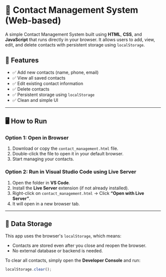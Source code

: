 # 📇 Contact Management System (Web-based)

A simple Contact Management System built using **HTML**, **CSS**, and **JavaScript** that runs directly in your browser.
It allows users to add, view, edit, and delete contacts with persistent storage using `localStorage`.

## 🚀 Features

- ✅ Add new contacts (name, phone, email)
- ✅ View all saved contacts
- ✅ Edit existing contact information
- ✅ Delete contacts
- ✅ Persistent storage using `localStorage`
- ✅ Clean and simple UI

---

## 🖥️ How to Run

### Option 1: Open in Browser
1. Download or copy the `contact_management.html` file.
2. Double-click the file to open it in your default browser.
3. Start managing your contacts.

### Option 2: Run in Visual Studio Code using Live Server
1. Open the folder in **VS Code**.
2. Install the **Live Server** extension (if not already installed).
3. Right-click on `contact_management.html` → Click **“Open with Live Server”**.
4. It will open in a new browser tab.

---

## 💾 Data Storage

This app uses the browser's `localStorage`, which means:
- Contacts are stored even after you close and reopen the browser.
- No external database or backend is needed.

To clear all contacts, simply open the **Developer Console** and run:
```js
localStorage.clear();
